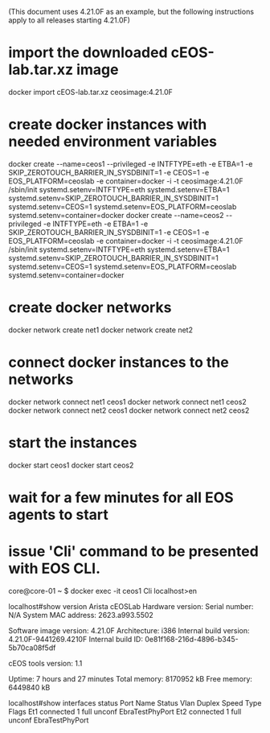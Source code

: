 (This document uses 4.21.0F as an example, but the following instructions apply to all releases starting 4.21.0F)

# import the downloaded cEOS-lab.tar.xz image
docker import cEOS-lab.tar.xz ceosimage:4.21.0F

# create docker instances with needed environment variables
docker create --name=ceos1 --privileged -e INTFTYPE=eth -e ETBA=1 -e SKIP_ZEROTOUCH_BARRIER_IN_SYSDBINIT=1 -e CEOS=1 -e EOS_PLATFORM=ceoslab -e container=docker -i -t ceosimage:4.21.0F /sbin/init systemd.setenv=INTFTYPE=eth systemd.setenv=ETBA=1 systemd.setenv=SKIP_ZEROTOUCH_BARRIER_IN_SYSDBINIT=1 systemd.setenv=CEOS=1 systemd.setenv=EOS_PLATFORM=ceoslab systemd.setenv=container=docker
docker create --name=ceos2 --privileged -e INTFTYPE=eth -e ETBA=1 -e SKIP_ZEROTOUCH_BARRIER_IN_SYSDBINIT=1 -e CEOS=1 -e EOS_PLATFORM=ceoslab -e container=docker -i -t ceosimage:4.21.0F /sbin/init systemd.setenv=INTFTYPE=eth systemd.setenv=ETBA=1 systemd.setenv=SKIP_ZEROTOUCH_BARRIER_IN_SYSDBINIT=1 systemd.setenv=CEOS=1 systemd.setenv=EOS_PLATFORM=ceoslab systemd.setenv=container=docker

# create docker networks
docker network create net1
docker network create net2

# connect docker instances to the networks
docker network connect net1 ceos1
docker network connect net1 ceos2
docker network connect net2 ceos1
docker network connect net2 ceos2

# start the instances
docker start ceos1
docker start ceos2

# wait for a few minutes for all EOS agents to start

# issue 'Cli' command to be presented with EOS CLI.

core@core-01 ~ $ docker exec -it ceos1 Cli
localhost>en

localhost#show version
Arista cEOSLab
Hardware version:
Serial number:       N/A
System MAC address:  2623.a993.5502

Software image version: 4.21.0F
Architecture:           i386
Internal build version: 4.21.0F-9441269.4210F
Internal build ID:      0e81f168-216d-4896-b345-5b70ca08f5df

cEOS tools version: 1.1

Uptime:                 7 hours and 27 minutes
Total memory:           8170952 kB
Free memory:            6449840 kB

localhost#show interfaces status
Port       Name        Status       Vlan     Duplex Speed  Type            Flags
Et1                    connected    1        full   unconf EbraTestPhyPort
Et2                    connected    1        full   unconf EbraTestPhyPort

